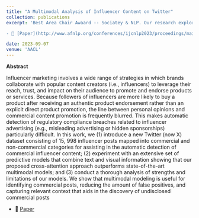 ```yaml
---
title: "A Multimodal Analysis of Influencer Content on Twitter"
collection: publications
excerpt: 'Best Area Chair Awaard -- Sociatey & NLP. Our research explores the challenges in automatically detecting regulatory compliance breaches in influencer advertising. We introduce a new dataset, and experiments to improve the detection of commercial influencer content.

- 📜 [Paper](http://www.afnlp.org/conferences/ijcnlp2023/proceedings/main-long/cdrom/pdf/2023.ijcnlp-long.15.pdf)'

date: 2023-09-07
venue: 'AACL'
---
```


**Abstract**

Influencer marketing involves a wide range of strategies in which brands collaborate with popular content creators (i.e., influencers) to
leverage their reach, trust, and impact on their audience to promote and endorse products or services. Because followers of influencers
are more likely to buy a product after receiving an authentic product endorsement rather than an explicit direct product promotion, the
line between personal opinions and commercial content promotion is frequently blurred. This makes automatic detection of regulatory
compliance breaches related to influencer advertising (e.g., misleading advertising or hidden sponsorships) particularly difficult. In this
work, we (1) introduce a new Twitter (now X) dataset consisting of 15, 998 influencer posts mapped into commercial and non-commercial
categories for assisting in the automatic detection of commercial influencer content; (2) experiment with an extensive set of predictive
models that combine text and visual information showing that our proposed cross-attention approach outperforms state-of-the-art multimodal models; and (3) conduct a thorough analysis of strengths and limitations of our models.
We show that multimodal modeling is useful for identifying commercial posts, reducing the amount of false positives, and capturing relevant context that aids in the discovery of undisclosed commercial posts


- 📜 [Paper](http://www.afnlp.org/conferences/ijcnlp2023/proceedings/main-long/cdrom/pdf/2023.ijcnlp-long.15.pdf) 


